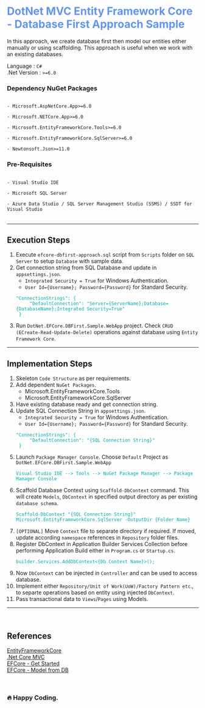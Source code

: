 <div style="color:cornflowerblue">

# DotNet MVC Entity Framework Core - Database First Approach Sample

</div>

In this approach, we create database first then model our entities either manually or using scaffolding. This approach is useful when we work with an existing databases.

Language : `C#` <br/>
.Net Version : `>=6.0`

### **Dependency NuGet Packages**
<code>
- Microsoft.AspNetCore.App>=6.0 <br/>
- Microsoft.NETCore.App>=6.0 <br/>
- Microsoft.EntityFrameworkCore.Tools>=6.0 <br/>
- Microsoft.EntityFrameworkCore.SqlServer>=6.0<br/>
- Newtonsoft.Json>=11.0
</code>

### **Pre-Requisites**
<code>
- Visual Studio IDE<br/>
- Microsoft SQL Server<br/>
- Azure Data Studio / SQL Server Management Studio (SSMS) / SSDT for Visual Studio
</code>

<br/>

---

## **Execution Steps**

1) Execute `efcore-dbfirst-approach.sql` script from `Scripts` folder on `SQL Server` to setup `Database` with sample data.
2) Get connection string from SQL Database and update in `appsettings.json`.
    - `Integrated Security = True` for Windows Authentication.
    - `User Id={Username}; Password={Password}` for Standard Security.
    <pre><code style="color:#00aaaa">"ConnectionStrings": {
        "DefaultConnection": "Server={ServerName};Database={DatabaseName};Integrated Security=True"
    }</code></pre>
3) Run `DotNet.EFCore.DBFirst.Sample.WebApp` project. Check `CRUD (ECreate-Read-Update-Delete)` operations against database using `Entity Framework Core`.

---

## **Implementation Steps**

1. Skeleton `Code Structure` as per requirements.
2. Add dependent `NuGet Packages`.
    - Microsoft.EntityFrameworkCore.Tools
    - Microsoft.EntityFrameworkCore.SqlServer
3. Have existing database ready and get connection string.
4. Update SQL Connection String in `appsettings.json`.
    - `Integrated Security = True` for Windows Authentication.
    - `User Id={Username}; Password={Password}` for Standard Security.
    <pre><code style="color:#00aaaa">"ConnectionStrings": {
        "DefaultConnection": "{SQL Connection String}"
    }</code></pre>
5. Launch `Package Manager Console`. Choose `Default` Project as `DotNet.EFCore.DBFirst.Sample.WebApp`
    <pre><code style="color:#00aaaa">Visual Studio IDE --> Tools --> NuGet Package Manager --> Package Manager Console </code></pre>
6. Scaffold Database Context using `Scaffold-DbContext` command. This will create `Models`, `DbContext` in specified output directory as per existing `database schema`.
    <pre><code style="color:#00aaaa">Scaffold-DbContext "{SQL Connection String}" Microsoft.EntityFrameworkCore.SqlServer -OutputDir {Folder Name}</code></pre>
7. `[OPTIONAL]` Move `Context` file to separate directory if required. If moved, update according `namespace` references in `Repository` folder files.
8. Register DbContext in Application Builder Services Collection before performing Application Build either in `Program.cs` or `Startup.cs`.
    <pre><code style="color:#00aaaa">builder.Services.AddDbContext<{Db Context Name}>();</code></pre>
9. Now `DbContext` can be injected in `Controller` and can be used to access database.
10. Implement either `Repository/Unit of Work(UoW)/Factory Pattern etc`., to separte operations based on entity using injected `DbContext`.
11. Pass transactional data to `Views`/`Pages` using Models.

---

<br/>

## References
[EntityFrameworkCore](https://docs.microsoft.com/en-us/ef/core/)<br/>
[.Net Core MVC](https://docs.microsoft.com/en-us/aspnet/core/mvc/overview?view=aspnetcore-6.0)<br/>
[EFCore -  Get Started](https://docs.microsoft.com/en-us/aspnet/core/data/ef-mvc/intro?view=aspnetcore-6.0)<br/>
[EFCore - Model from DB](https://www.entityframeworktutorial.net/efcore/create-model-for-existing-database-in-ef-core.aspx)

<br/>

### :fire: Happy Coding.